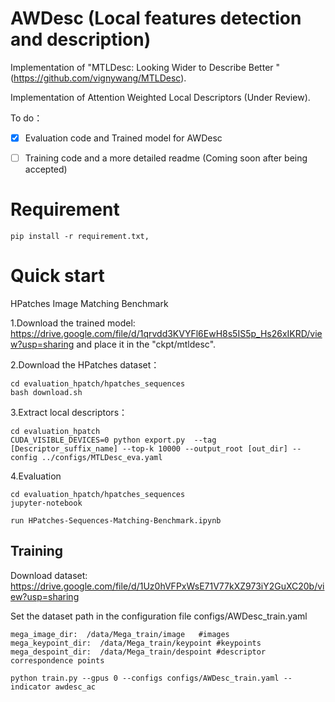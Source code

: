 # AWDesc (Local features detection and description)

Implementation of  "MTLDesc: Looking Wider to Describe Better " (https://github.com/vignywang/MTLDesc).

Implementation of Attention Weighted Local Descriptors (Under Review).

To do：
- [x] Evaluation code and Trained model for AWDesc
- [ ] Training code and a more detailed readme (Coming soon after being accepted)


# Requirement
```
pip install -r requirement.txt,
```

# Quick start
HPatches Image Matching Benchmark

1.Download the trained model: https://drive.google.com/file/d/1qrvdd3KVYFl6EwH8s5IS5p_Hs26xIKRD/view?usp=sharing
and place it in the "ckpt/mtldesc".


2.Download the HPatches dataset：

```
cd evaluation_hpatch/hpatches_sequences
bash download.sh
```
3.Extract local descriptors：
```
cd evaluation_hpatch
CUDA_VISIBLE_DEVICES=0 python export.py  --tag [Descriptor_suffix_name] --top-k 10000 --output_root [out_dir] --config ../configs/MTLDesc_eva.yaml
```
4.Evaluation
```
cd evaluation_hpatch/hpatches_sequences
jupyter-notebook

run HPatches-Sequences-Matching-Benchmark.ipynb
```

## Training

Download dataset: https://drive.google.com/file/d/1Uz0hVFPxWsE71V77kXZ973iY2GuXC20b/view?usp=sharing

Set the dataset path in the configuration file configs/AWDesc_train.yaml

```
mega_image_dir:  /data/Mega_train/image   #images
mega_keypoint_dir:  /data/Mega_train/keypoint #keypoints
mega_despoint_dir:  /data/Mega_train/despoint #descriptor correspondence points
```
```
python train.py --gpus 0 --configs configs/AWDesc_train.yaml --indicator awdesc_ac
```
